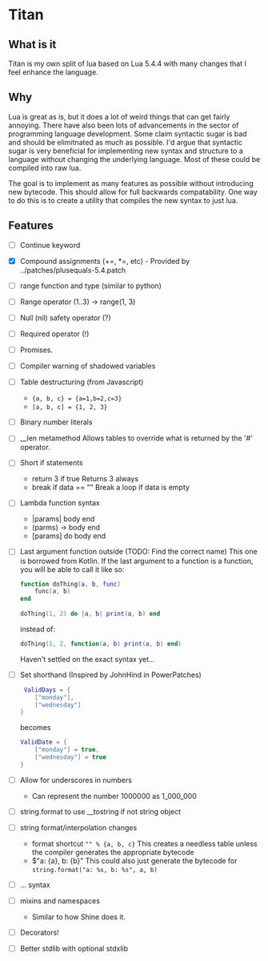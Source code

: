 # Titan
## What is it

Titan is my own split of lua based on Lua 5.4.4 with many changes that I feel enhance the language.


## Why

Lua is great as is, but it does a lot of weird things that can get fairly annoying. There have also been lots of advancements in the sector of programming language development.
Some claim syntactic sugar is bad and should be elimitnated as much as possible.
I'd argue that syntactic sugar is very beneficial for implementing new syntax and structure to a language without changing the underlying language. Most of these could be compiled into raw lua.

The goal is to implement as many features as possible without introducing new bytecode. This should allow for full backwards compatability.
One way to do this is to create a utility that compiles the new syntax to just lua.

## Features
- [ ] Continue keyword
- [x] Compound assignments (+=, *=, etc) - Provided by ../patches/plusequals-5.4.patch
- [ ] range function and type (similar to python)
- [ ] Range operator (1..3) -> range(1, 3)
- [ ] Null (nil) safety operator (?)
- [ ] Required operator (!)
- [ ] Promises.
- [ ] Compiler warning of shadowed variables
- [ ] Table destructuring (from Javascript)
	- ```{a, b, c} = {a=1,b=2,c=3}```
	- ```[a, b, c] = {1, 2, 3}```
- [ ] Binary number literals
- [ ] __len metamethod
	Allows tables to override what is returned by the '#' operator.
- [ ] Short if statements
	- return 3 if true
		Returns 3 always
	- break if data == ""
		Break a loop if data is empty
- [ ] Lambda function syntax
	- |params| body end
	- (parms) -> body end
	- [params] do body end
- [ ] Last argument function outside (TODO: Find the correct name)
	This one is borrowed from Kotlin. If the last argument to a function is a function, you will be able to call it like so:
	```lua
	function doThing(a, b, func)
		func(a, b)
	end
		
	doThing(1, 2) do |a, b| print(a, b) end
	```

	instead of:
	```lua
	doThing(1, 2, function(a, b) print(a, b) end)
	```
	Haven't settled on the exact syntax yet...
- [ ] Set shorthand (Inspired by JohnHind in PowerPatches)
	```lua
	 ValidDays = {
		["monday"],
		["wednesday"]
	}
	```
	becomes
	```lua
	ValidDate = {
		["monday"] = true,
		["wednesday"] = true
	}
	```
- [ ] Allow for underscores in numbers
	- Can represent the number 1000000 as 1_000_000
- [ ] string.format to use __tostring if not string object
- [ ] string format/interpolation changes
	- format shortcut ```"" % {a, b, c}```
	This creates a needless table unless the compiler generates the appropriate bytecode
	- $"a: {a}, b: {b}"
	This could also just generate the bytecode for ```string.format("a: %s, b: %s", a, b)```
- [ ] ...<ident> syntax
- [ ] mixins and namespaces
    - Similar to how Shine does it.
- [ ] Decorators!
- [ ] Better stdlib with optional stdxlib


